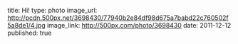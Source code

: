 title: Hi!
type: photo
image_url: http://pcdn.500px.net/3698430/77940b2e84df98d675a7babd22c760502f5a8de1/4.jpg
image_link: http://500px.com/photo/3698430
date: 2011-12-12
published: true

